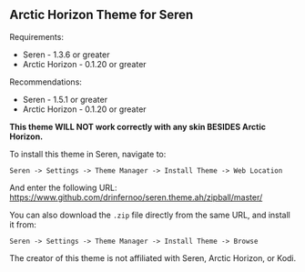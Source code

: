 
## Arctic Horizon Theme for Seren

Requirements:
* Seren - 1.3.6 or greater
* Arctic Horizon - 0.1.20 or greater

Recommendations:
* Seren - 1.5.1 or greater
* Arctic Horizon - 0.1.20 or greater

**This theme WILL NOT work correctly with any skin BESIDES Arctic Horizon.**

To install this theme in Seren, navigate to:

`Seren -> Settings -> Theme Manager -> Install Theme -> Web Location`

And enter the following URL: https://www.github.com/drinfernoo/seren.theme.ah/zipball/master/

You can also download the `.zip` file directly from the same URL, and install it from:

`Seren -> Settings -> Theme Manager -> Install Theme -> Browse`

The creator of this theme is not affiliated with Seren, Arctic Horizon, or Kodi.